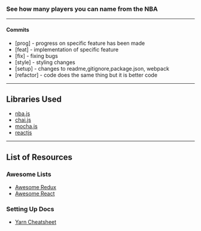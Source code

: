 ### See how many players you can name from the NBA
---

#### Commits
  * [prog] - progress on specific feature has been made
  * [feat] - implementation of specific feature
  * [fix] - fixing bugs
  * [style] - styling changes
  * [setup] - changes to readme,gitignore,package.json, webpack
  * [refactor] - code does the same thing but it is better code

---
## Libraries Used
* [nba.js](https://github.com/kshvmdn/nba.js)
* [chai.js](http://chaijs.com/api/bdd/)
* [mocha.js](https://mochajs.org/)
* [reactjs](https://facebook.github.io/react/)
---
## List of Resources
### Awesome Lists
* [Awesome Redux](https://github.com/xgrommx/awesome-redux)
* [Awesome React](https://github.com/enaqx/awesome-react)

### Setting Up Docs
* [Yarn Cheatsheet](https://shift.infinite.red/npm-vs-yarn-cheat-sheet-8755b092e5cc#.1ckrhd77a) 
